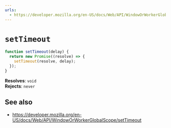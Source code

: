 ```yaml
---
urls:
  - https://developer.mozilla.org/en-US/docs/Web/API/WindowOrWorkerGlobalScope/setTimeout
---
```


# `setTimeout`

```js
function setTimeout(delay) {
  return new Promise((resolve) => {
    setTimeout(resolve, delay);
  });
}
```

**Resolves**: `void` \
**Rejects**: `never`

## See also

- <https://developer.mozilla.org/en-US/docs/Web/API/WindowOrWorkerGlobalScope/setTimeout>
